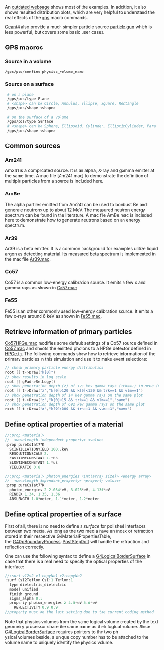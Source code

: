 

An [outdated webpage](http://hurel.hanyang.ac.kr/Geant4/Geant4_GPS/reat.space.qinetiq.com/gps/examples/examples.html) shows most of the examples. In addition, it also shows resulted distribution plots, which are very helpful to understand the real effects of the [gps][] macro commands.

[Geant4][] also provide a much simpler particle source [particle gun]() which is less powerful, but covers some basic user cases.

[Geant4]: http://geant4.cern.ch
[gps]:http://geant4-userdoc.web.cern.ch/geant4-userdoc/UsersGuides/ForApplicationDeveloper/html/GettingStarted/generalParticleSource.html?highlight=general%20particle%20source
[primary particles]: {{site.g4doc}}/Fundamentals/eventGenerator.html

## GPS macros



### Source in a volume

```sh
/gps/pos/confine physics_volume_name
```

### Source on a surface

```sh
 # on a plane
 /gps/pos/type Plane
 # <shape> can be Circle, Annulus, Ellipse, Square, Rectangle
 /gps/pos/shape <shape>
 
 # on the surface of a volume
 /gps/pos/type Surface
 # <shape> can be Sphere, Ellipsoid, Cylinder, EllipticCylinder, Para
 /gps/pos/shape <shape>
```

## Common sources

### Am241

Am241 is a complicated source. It is an alpha, X-ray and gamma emitter at the same time. A mac file [Am241.mac] to demonstrate the definition of multiple particles from a source is included here.

### AmBe

The alpha partiles emitted from Am241 can be used to bonbust Be and generate neutrons up to about 12 MeV. The measured neutron energy spectrum can be found in the literature. A mac file [AmBe.mac]() is included here to demonstrate how to generate neutrons based on an energy spectrum.

### Ar39

Ar39 is a beta emitter. It is a common background for examples ulitize liquid argon as detecting material. Its measured beta spectrum is implemented in the mac file [Ar39.mac]().

### Co57

Co57 is a common low-energy calibration source. It emits a few x and gamma-rays as shown in [Co57.mac]().

### Fe55

Fe55 is an other commonly used low-energy calibration source. It emits a few x-rays around 6 keV as shown in [Fe55.mac]().

## Retrieve information of primary particles

[Co57HPGe.mac]() modifies some default settings of a Co57 source defined in [Co57.mac]() and shoots the emitted photons to a HPGe detector defined in [HPGe.tg](). The following commands show how to retrieve information of the primary particles in this simulation and use it to make event selections:

```cpp
// check primary particle energy distribution
root [] t->Draw("k[0]")
// show results in log scale
root [] gPad->SetLogy()
// show penetration depth (z) of 122 keV gamma rays (trk==1) in HPGe (vlm==1)
root [] t->Draw("z","k[0]>120 && k[0]<130 && trk==1 && vlm==1")
// show penetration depth of 14 keV gamma rays on the same plot
root [] t->Draw("z","k[0]<15 && trk==1 && vlm==1","same")
// show penetration depth of 692 keV gamma rays on the same plot
root [] t->Draw("z","k[0]>300 && trk==1 && vlm==1","same")
```

 ## Define optical properties of a material

~~~cpp
//:prop <material>
//  <wavelength-independent_property> <value>
:prop pureCsIat77K
  SCINTILLATIONYIELD 100./keV
  RESOLUTIONSCALE 2.
  FASTTIMECONSTANT 1.*ns
  SLOWTIMECONSTANT 1.*us
  YIELDRATIO 0.8

//:prop <material> photon_energies <int(array size)> <energy array>
//  <wavelength-dependent_property> <property values>
:prop pureCsIat77K
  photon_energies 2 2.034*eV, 3.025*eV, 4.136*eV
  RINDEX 1.34, 1.35, 1.36
  ABSLENGTH 1.0*meter, 1.1*meter, 1.2*meter
~~~

## Define optical properties of a surface

First of all, there is no need to define a *surface* for polished interfaces between two media. As long as the two media have an index of refraction stored in their respective G4MaterialPropertiesTable, \
the [G4OpBoundaryProcess][]::[PostStepDoIt][] will handle the refraction and reflection correctly.

One can use the following syntax to define a [G4LogicalBorderSurface][] in case that there is a real need to specify the optical properties of the interface:

~~~cpp
//:surf v12v2 v1:copyNo1 v2:copyNo2
:surf CsI2Teflon CsI:1 Teflon:1
  type dielectric_dielectric
  model unified
  finish ground
  sigma_alpha 0.1
  property photon_energies 2 2.5*eV 5.0*eV
    REFLECTIVITY 0.9 0.9
//property must be the last setting due to the current coding method
~~~

Note that physics volumes from the same logical volume created by the text geometry processor share the same name as their logical volume. Since [G4LogicalBorderSurface][] requires pointers to the two ph\
ysical volumes beside, a unique copy number has to be attached to the volume name to uniquely identify the physics volume.

[GEARS]: http://physino.xyz/gears
[tg]: {{site.g4doc}}/Detector/Geometry/geomASCII.html
[Geant4]: http://geant4.cern.ch
[G4OpBoundaryProcess]: http://www-geant4.kek.jp/lxr/source//processes/optical/include/G4OpBoundaryProcess.hh
[PostStepDoIt]: http://www.apc.univ-paris7.fr/~franco/g4doxy4.10/html/class_g4_op_boundary_process.html#a70a65cc5127a05680a0c4679f8300871
[G4LogicalBorderSurface]: http://www-geant4.kek.jp/lxr/source/geometry/volumes/include/G4LogicalBorderSurface.hh
